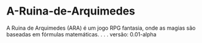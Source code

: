 # A-Ruina-de-Arquimedes
A Ruina de Arquimedes (ARA) é um jogo RPG fantasia, onde as magias são baseadas em fórmulas matemáticas.    .      .      . versão: 0.01-alpha
